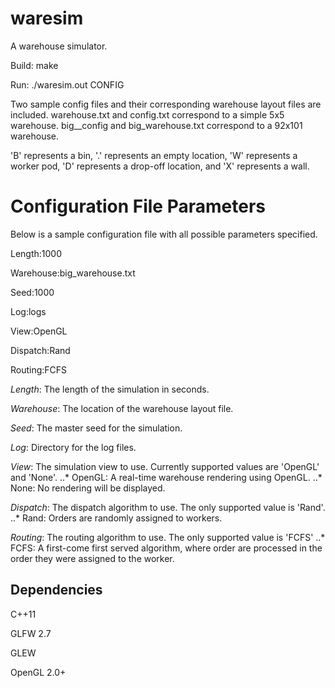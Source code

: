 waresim
=======

A warehouse simulator.


Build: make

Run: ./waresim.out CONFIG

Two sample config files and their corresponding warehouse layout files are included. warehouse.txt and config.txt correspond to a simple 5x5 warehouse. big__config and big_warehouse.txt correspond to a 92x101 warehouse.

'B' represents a bin, '.' represents an empty location, 'W' represents a worker pod, 'D' represents a drop-off location, and 'X' represents a wall.


Configuration File Parameters
=======
Below is a sample configuration file with all possible parameters specified.

Length:1000

Warehouse:big_warehouse.txt

Seed:1000

Log:logs

View:OpenGL

Dispatch:Rand

Routing:FCFS


_Length_: The length of the simulation in seconds.

_Warehouse_: The location of the warehouse layout file.

_Seed_: The master seed for the simulation.

_Log_: Directory for the log files.

_View_: The simulation view to use. Currently supported values are 'OpenGL' and 'None'.
..* OpenGL: A real-time warehouse rendering using OpenGL.
..* None: No rendering will be displayed.

_Dispatch_: The dispatch algorithm to use. The only supported value is 'Rand'.
..* Rand: Orders are randomly assigned to workers.

_Routing_: The routing algorithm to use. The only supported value is 'FCFS'
..* FCFS: A first-come first served algorithm, where order are processed in the order they were assigned to the worker.

Dependencies
-------

C++11

GLFW 2.7

GLEW

OpenGL 2.0+



